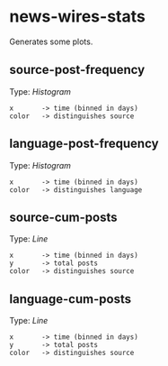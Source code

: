 # news-wires-stats

Generates some plots.

## source-post-frequency

Type: *Histogram*

```
x       -> time (binned in days)
color   -> distinguishes source
```

## language-post-frequency

Type: *Histogram*

```
x       -> time (binned in days)
color   -> distinguishes language
```

## source-cum-posts

Type: *Line*

```
x       -> time (binned in days)
y       -> total posts
color   -> distinguishes source
```

## language-cum-posts

Type: *Line*

```
x       -> time (binned in days)
y       -> total posts
color   -> distinguishes source
```
